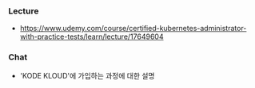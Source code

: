 ### Lecture
  - https://www.udemy.com/course/certified-kubernetes-administrator-with-practice-tests/learn/lecture/17649604

### Chat
  - 'KODE KLOUD'에 가입하는 과정에 대한 설명
